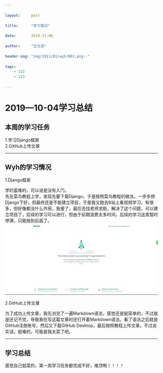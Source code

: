 ```yaml
---

layout:     post

title:      "学习笔记"

date:       2019-11-06

author:     "王元浩"

header-img: "img/1911/01/wyh/001.png··"

tags:
    - 123 
    - 123 

---
```

# 2019—10-04学习总结

## 本周的学习任务  

1.学习Django框架  
2.GitHub上传文章  

---

## Wyh的学习情况

1.Django框架

学的蛮难的，可以说是没有入门。  
先在菜鸟教程上学，发现先要下载Django，于是按照菜鸟教程的做法，一步步把Django下好，但最终还是不能建立项目，于是我又跑去B站上看视频学习，有很多，但好像都没什么作用，我傻了，最后去找老师求助，解决了这个问题，可以建立项目了，后续的学习可以进行，但由于前期浪费太多时间，后续的学习这周暂时停滞，只能拖到后面了。  
![](img/1911/01/wyh/001.png)

2.GitHub上传文章 

为了成功上传文章，我先浏览了一遍Markdown语法，感觉还是挺简单的，不过就是还记不完，导致我在写这篇文章时还打开着Markdown语法。看了语法之后就是GitHub注册账号，然后又下载GitHub Desktop，最后按照教程上传文章。不过说实话，挺难的，可能是我太菜了吧。  

---  
## 学习总结 
 
感觉自己挺菜的，第一周学习任务都完成不好，难顶啊！！！！  

